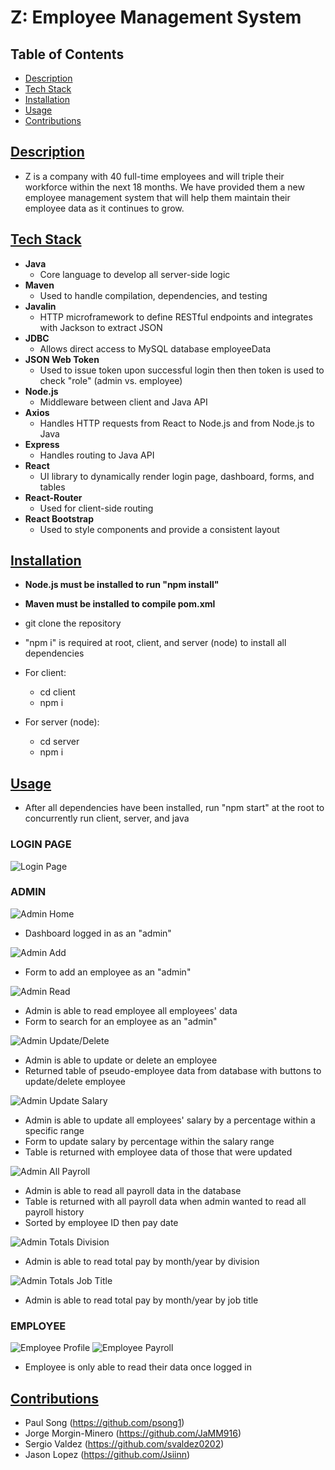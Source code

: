 # Z: Employee Management System

## Table of Contents

- [Description](#description)
- [Tech Stack](#tech-stack)
- [Installation](#installation)
- [Usage](#Usage)
- [Contributions](#contributions)

## [Description](#table-of-contents)

- Z is a company with 40 full-time employees and will triple their workforce within the next 18 months. We have provided them a new employee management system that will help them maintain their employee data as it continues to grow.

## [Tech Stack](#table-of-contents)

- **Java**
  - Core language to develop all server-side logic
- **Maven**
  - Used to handle compilation, dependencies, and testing
- **Javalin**
  - HTTP microframework to define RESTful endpoints and integrates with Jackson to extract JSON
- **JDBC**
  - Allows direct access to MySQL database employeeData
- **JSON Web Token**
  - Used to issue token upon successful login then then token is used to check "role" (admin vs. employee)
- **Node.js**
  - Middleware between client and Java API
- **Axios**
  - Handles HTTP requests from React to Node.js and from Node.js to Java
- **Express**
  - Handles routing to Java API
- **React**
  - UI library to dynamically render login page, dashboard, forms, and tables
- **React-Router**
  - Used for client-side routing
- **React Bootstrap**
  - Used to style components and provide a consistent layout

## [Installation](#table-of-contents)

- **Node.js must be installed to run "npm install"**
- **Maven must be installed to compile pom.xml**
- git clone the repository
- "npm i" is required at root, client, and server (node) to install all dependencies

- For client:

  - cd client
  - npm i

- For server (node):
  - cd server
  - npm i

## [Usage](#table-of-contents)

- After all dependencies have been installed, run "npm start" at the root to concurrently run client, server, and java

### **LOGIN PAGE**

![Login Page](./client/src/assets/imgs/login.png)

### **ADMIN**

![Admin Home](./client/src/assets/imgs/admin-home.png)

- Dashboard logged in as an "admin"

![Admin Add](./client/src/assets/imgs/admin-add.png)

- Form to add an employee as an "admin"

![Admin Read](./client/src/assets/imgs/admin-read.png)

- Admin is able to read employee all employees' data
- Form to search for an employee as an "admin"

![Admin Update/Delete](./client/src/assets/imgs/admin-ud.png)

- Admin is able to update or delete an employee
- Returned table of pseudo-employee data from database with buttons to update/delete employee

![Admin Update Salary](./client/src/assets/imgs/admin-salary.png)

- Admin is able to update all employees' salary by a percentage within a specific range
- Form to update salary by percentage within the salary range
- Table is returned with employee data of those that were updated

![Admin All Payroll](./client/src/assets/imgs/admin-payroll-all.png)

- Admin is able to read all payroll data in the database
- Table is returned with all payroll data when admin wanted to read all payroll history
- Sorted by employee ID then pay date

![Admin Totals Division](./client/src/assets/imgs/admin-totals-div.png)

- Admin is able to read total pay by month/year by division

![Admin Totals Job Title](./client/src/assets/imgs/admin-payroll-jt.png)

- Admin is able to read total pay by month/year by job title

### **EMPLOYEE**

![Employee Profile](./client/src/assets/imgs/emp-profile.png)
![Employee Payroll](./client/src/assets/imgs/emp-payroll.png)

- Employee is only able to read their data once logged in

## [Contributions](#table-of-contents)

- Paul Song (https://github.com/psong1)
- Jorge Morgin-Minero (https://github.com/JaMM916)
- Sergio Valdez (https://github.com/svaldez0202)
- Jason Lopez (https://github.com/Jsiinn)

